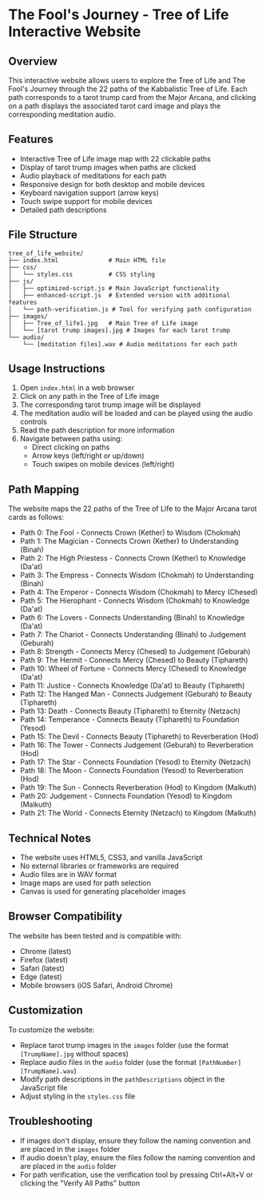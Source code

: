 # The Fool's Journey - Tree of Life Interactive Website

## Overview
This interactive website allows users to explore the Tree of Life and The Fool's Journey through the 22 paths of the Kabbalistic Tree of Life. Each path corresponds to a tarot trump card from the Major Arcana, and clicking on a path displays the associated tarot card image and plays the corresponding meditation audio.

## Features
- Interactive Tree of Life image map with 22 clickable paths
- Display of tarot trump images when paths are clicked
- Audio playback of meditations for each path
- Responsive design for both desktop and mobile devices
- Keyboard navigation support (arrow keys)
- Touch swipe support for mobile devices
- Detailed path descriptions

## File Structure
```
tree_of_life_website/
├── index.html              # Main HTML file
├── css/
│   └── styles.css          # CSS styling
├── js/
│   ├── optimized-script.js # Main JavaScript functionality
│   ├── enhanced-script.js  # Extended version with additional features
│   └── path-verification.js # Tool for verifying path configuration
├── images/
│   ├── Tree_of_life1.jpg   # Main Tree of Life image
│   └── [tarot trump images].jpg # Images for each tarot trump
└── audio/
    └── [meditation files].wav # Audio meditations for each path
```

## Usage Instructions
1. Open `index.html` in a web browser
2. Click on any path in the Tree of Life image
3. The corresponding tarot trump image will be displayed
4. The meditation audio will be loaded and can be played using the audio controls
5. Read the path description for more information
6. Navigate between paths using:
   - Direct clicking on paths
   - Arrow keys (left/right or up/down)
   - Touch swipes on mobile devices (left/right)

## Path Mapping
The website maps the 22 paths of the Tree of Life to the Major Arcana tarot cards as follows:

- Path 0: The Fool - Connects Crown (Kether) to Wisdom (Chokmah)
- Path 1: The Magician - Connects Crown (Kether) to Understanding (Binah)
- Path 2: The High Priestess - Connects Crown (Kether) to Knowledge (Da'at)
- Path 3: The Empress - Connects Wisdom (Chokmah) to Understanding (Binah)
- Path 4: The Emperor - Connects Wisdom (Chokmah) to Mercy (Chesed)
- Path 5: The Hierophant - Connects Wisdom (Chokmah) to Knowledge (Da'at)
- Path 6: The Lovers - Connects Understanding (Binah) to Knowledge (Da'at)
- Path 7: The Chariot - Connects Understanding (Binah) to Judgement (Geburah)
- Path 8: Strength - Connects Mercy (Chesed) to Judgement (Geburah)
- Path 9: The Hermit - Connects Mercy (Chesed) to Beauty (Tiphareth)
- Path 10: Wheel of Fortune - Connects Mercy (Chesed) to Knowledge (Da'at)
- Path 11: Justice - Connects Knowledge (Da'at) to Beauty (Tiphareth)
- Path 12: The Hanged Man - Connects Judgement (Geburah) to Beauty (Tiphareth)
- Path 13: Death - Connects Beauty (Tiphareth) to Eternity (Netzach)
- Path 14: Temperance - Connects Beauty (Tiphareth) to Foundation (Yesod)
- Path 15: The Devil - Connects Beauty (Tiphareth) to Reverberation (Hod)
- Path 16: The Tower - Connects Judgement (Geburah) to Reverberation (Hod)
- Path 17: The Star - Connects Foundation (Yesod) to Eternity (Netzach)
- Path 18: The Moon - Connects Foundation (Yesod) to Reverberation (Hod)
- Path 19: The Sun - Connects Reverberation (Hod) to Kingdom (Malkuth)
- Path 20: Judgement - Connects Foundation (Yesod) to Kingdom (Malkuth)
- Path 21: The World - Connects Eternity (Netzach) to Kingdom (Malkuth)

## Technical Notes
- The website uses HTML5, CSS3, and vanilla JavaScript
- No external libraries or frameworks are required
- Audio files are in WAV format
- Image maps are used for path selection
- Canvas is used for generating placeholder images

## Browser Compatibility
The website has been tested and is compatible with:
- Chrome (latest)
- Firefox (latest)
- Safari (latest)
- Edge (latest)
- Mobile browsers (iOS Safari, Android Chrome)

## Customization
To customize the website:
- Replace tarot trump images in the `images` folder (use the format `[TrumpName].jpg` without spaces)
- Replace audio files in the `audio` folder (use the format `[PathNumber] [TrumpName].wav`)
- Modify path descriptions in the `pathDescriptions` object in the JavaScript file
- Adjust styling in the `styles.css` file

## Troubleshooting
- If images don't display, ensure they follow the naming convention and are placed in the `images` folder
- If audio doesn't play, ensure the files follow the naming convention and are placed in the `audio` folder
- For path verification, use the verification tool by pressing Ctrl+Alt+V or clicking the "Verify All Paths" button
